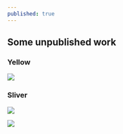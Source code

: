 ```yaml
---
published: true
---
```

## Some unpublished work 

### Yellow
![]({{site.baseurl}}/_posts/_68C3298.jpg)

### Sliver
![]({{site.baseurl}}/_posts/_68C2197.jpg)

![]({{site.baseurl}}/)
